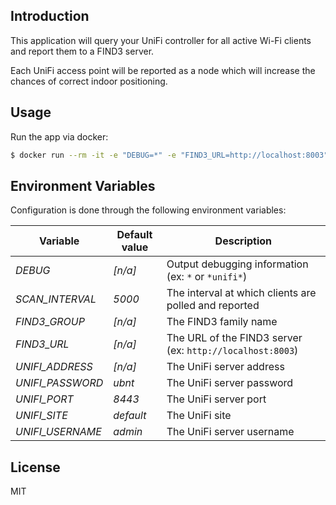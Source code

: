 ## Introduction

This application will query your UniFi controller for all active Wi-Fi clients and report them to a FIND3 server.

Each UniFi access point will be reported as a node which will increase the chances of correct indoor positioning.

## Usage

Run the app via docker:

```sh
$ docker run --rm -it -e "DEBUG=*" -e "FIND3_URL=http://localhost:8003" -e … nunofgs/find3-unifi
```

## Environment Variables

Configuration is done through the following environment variables:

| Variable         | Default value | Description                                               |
| ---------------- | ------------- | --------------------------------------------------------- |
| _DEBUG_          | _[n/a]_       | Output debugging information (ex: `*` or `*unifi*`)       |
| _SCAN_INTERVAL_  | _5000_        | The interval at which clients are polled and reported     |
| _FIND3_GROUP_    | _[n/a]_       | The FIND3 family name                                     |
| _FIND3_URL_      | _[n/a]_       | The URL of the FIND3 server (ex: `http://localhost:8003`) |
| _UNIFI_ADDRESS_  | _[n/a]_       | The UniFi server address                                  |
| _UNIFI_PASSWORD_ | _ubnt_        | The UniFi server password                                 |
| _UNIFI_PORT_     | _8443_        | The UniFi server port                                     |
| _UNIFI_SITE_     | _default_     | The UniFi site                                            |
| _UNIFI_USERNAME_ | _admin_       | The UniFi server username                                 |

## License

MIT
